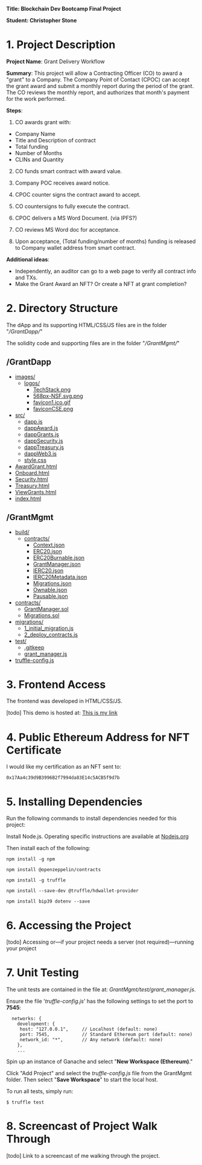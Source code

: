 
**Title: Blockchain Dev Bootcamp Final Project**

**Student: Christopher Stone**

# 1. Project Description

**Project Name**: Grant Delivery Workflow

**Summary**: This project will allow a Contracting Officer (CO) to award a "grant" to a Company. The Company Point of Contact (CPOC) can accept the grant award and submit a monthly report during the period of the grant. The CO reviews the monthly report, and authorizes that month's payment for the work performed.

**Steps**:

1. CO awards grant with:
 - Company Name
 - Title and Description of contract
 - Total funding
 - Number of Months
 - CLINs and Quantity

2. CO funds smart contract with award value.

3. Company POC receives award notice.

4. CPOC counter signs the contract award to accept.

5. CO countersigns to fully execute the contract.

6. CPOC delivers a MS Word Document. (via IPFS?)

7. CO reviews MS Word doc for acceptance.

8. Upon acceptance, (Total funding/number of months) funding is released to Company wallet address from smart contract.

**Additional ideas**:

* Independently, an auditor can go to a web page to verify all contract info and TXs.
* Make the Grant Award an NFT? Or create a NFT at grant completion?

# 2. Directory Structure

The dApp  and its supporting HTML/CSS/JS files are in the folder "*/GrantDapp/*"

The solidity code and supporting files are in the folder "*/GrantMgmt/*"

## /GrantDapp

* [images/](./GrantDapp/images)
  * [logos/](./GrantDapp/images/logos)
    * [TechStack.png](./GrantDapp/images/logos/TechStack.png)
    * [568px-NSF.svg.png](./GrantDapp/images/568px-NSF.svg.png)
    * [favicon1.ico.gif](./GrantDapp/images/favicon1.ico.gif)
    * [faviconCSE.png](./GrantDapp/images/faviconCSE.png)
* [src/](./GrantDapp/src)
  * [dapp.js](./GrantDapp/src/dapp.js)
  * [dappAward.js](./GrantDapp/src/dappAward.js)
  * [dappGrants.js](./GrantDapp/src/dappGrants.js)
  * [dappSecurity.js](./GrantDapp/src/dappSecurity.js)
  * [dappTreasury.js](./GrantDapp/src/dappTreasury.js)
  * [dappWeb3.js](./GrantDapp/src/dappWeb3.js)
  * [style.css](./GrantDapp/src/style.css)
* [AwardGrant.html](./GrantDapp/AwardGrant.html)
* [Onboard.html](./GrantDapp/Onboard.html)
* [Security.html](./GrantDapp/Security.html)
* [Treasury.html](./GrantDapp/Treasury.html)
* [ViewGrants.html](./GrantDapp/ViewGrants.html)
* [index.html](./GrantDapp/index.html)

## /GrantMgmt

* [build/](./GrantMgmt/build)
  * [contracts/](./GrantMgmt/build/contracts)
    * [Context.json](./GrantMgmt/build/contracts/Context.json)
    * [ERC20.json](./GrantMgmt/build/contracts/ERC20.json)
    * [ERC20Burnable.json](./GrantMgmt/build/contracts/ERC20Burnable.json)
    * [GrantManager.json](./GrantMgmt/build/contracts/GrantManager.json)
    * [IERC20.json](./GrantMgmt/build/contracts/IERC20.json)
    * [IERC20Metadata.json](./GrantMgmt/build/contracts/IERC20Metadata.json)
    * [Migrations.json](./GrantMgmt/build/contracts/Migrations.json)
    * [Ownable.json](./GrantMgmt/build/contracts/Ownable.json)
    * [Pausable.json](./GrantMgmt/build/contracts/Pausable.json)
* [contracts/](./GrantMgmt/contracts)
  * [GrantManager.sol](./GrantMgmt/contracts/GrantManager.sol)
  * [Migrations.sol](./GrantMgmt/contracts/Migrations.sol)
* [migrations/](./GrantMgmt/migrations)
  * [1_initial_migration.js](./GrantMgmt/migrations/1_initial_migration.js)
  * [2_deploy_contracts.js](./GrantMgmt/migrations/2_deploy_contracts.js)
* [test/](./GrantMgmt/test)
  * [.gitkeep](./GrantMgmt/test/.gitkeep)
  * [grant_manager.js](./GrantMgmt/test/grant_manager.js)
* [truffle-config.js](./GrantMgmt/truffle-config.js)

# 3. Frontend Access

The frontend was developed in HTML/CSS/JS. 

[todo] This demo is hosted at: [This is my link](https://www.example.com)

# 4. Public Ethereum Address for NFT Certificate

I would like my certification as an NFT sent to:

```
0x17Aa4c39d9B3996B2f7994da83E14c5ACB5f9d7b
```

# 5. Installing Dependencies

Run the following commands to install dependencies needed for this project:

Install Node.js. Operating specific instructions are available at 
[Nodejs.org](https://nodejs.org/en/download/package-manager/)

Then install each of the following:

```
npm install -g npm
```
```
npm install @openzeppelin/contracts
```
```
npm install -g truffle
```
```
npm install --save-dev @truffle/hdwallet-provider
```
```
npm install bip39 dotenv --save
```

# 6. Accessing the Project

   [todo] Accessing or—if your project needs a server (not required)—running your project

# 7. Unit Testing

The unit tests are contained in the file at: *GrantMgmt/test/grant_manager.js*.


Ensure the file '*truffle-config.js*' has the following settings to set the port to **7545**:

```
  networks: {
    development: {
     host: "127.0.0.1",     // Localhost (default: none)
     port: 7545,            // Standard Ethereum port (default: none)
     network_id: "*",       // Any network (default: none)
    },
	...
```
Spin up an instance of Ganache and select "**New Workspace (Ethereum)**."

Click "Add Project" and select the *truffle-config.js* file from the GrantMgmt folder. Then select "**Save Workspace**" to start the local host.

To run all tests, simply run:
```
$ truffle test
```

# 8. Screencast of Project Walk Through

[todo] Link to a screencast of me walking through the project.
